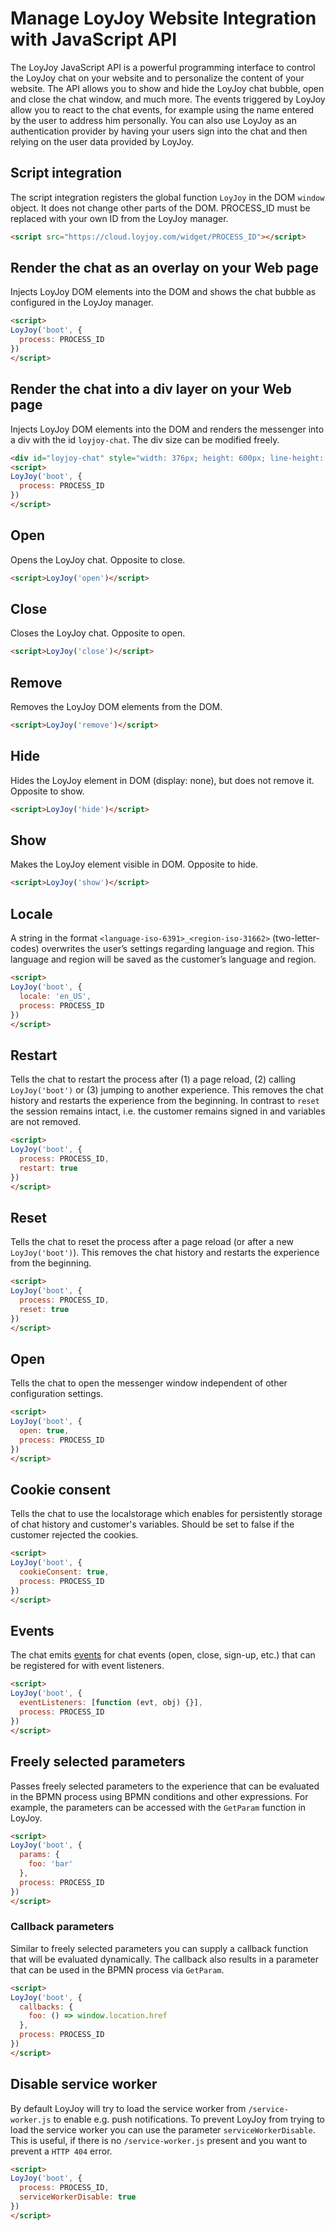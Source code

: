# Manage LoyJoy Website Integration with JavaScript API

The LoyJoy JavaScript API is a powerful programming interface to control the LoyJoy chat on your website and to personalize the content of your website. The API allows you to show and hide the LoyJoy chat bubble, open and close the chat window, and much more. The events triggered by LoyJoy allow you to react to the chat events, for example using the name entered by the user to address him personally. You can also use LoyJoy as an authentication provider by having your users sign into the chat and then relying on the user data provided by LoyJoy.


## Script integration

The script integration registers the global function `LoyJoy` in the DOM `window` object. It does not change other parts of the DOM. PROCESS_ID must be replaced with your own ID from the LoyJoy manager.

```html
<script src="https://cloud.loyjoy.com/widget/PROCESS_ID"></script>
```

## Render the chat as an overlay on your Web page

Injects LoyJoy DOM elements into the DOM and shows the chat bubble as configured in the LoyJoy manager.

```html
<script>
LoyJoy('boot', {
  process: PROCESS_ID
})
</script>
```

## Render the chat into a div layer on your Web page

Injects LoyJoy DOM elements into the DOM and renders the messenger into a div with the id `loyjoy-chat`. The div size can be modified freely.

```html
<div id="loyjoy-chat" style="width: 376px; height: 600px; line-height: 0; padding: 0"></div>
<script>
LoyJoy('boot', {
  process: PROCESS_ID
})
</script>
```

## Open

Opens the LoyJoy chat. Opposite to close.

```html
<script>LoyJoy('open')</script>
```

## Close

Closes the LoyJoy chat. Opposite to open.

```html
<script>LoyJoy('close')</script>
```

## Remove

Removes the LoyJoy DOM elements from the DOM.

```html
<script>LoyJoy('remove')</script>
```

## Hide

Hides the LoyJoy element in DOM (display: none), but does not remove it. Opposite to show.

```html
<script>LoyJoy('hide')</script>
```

## Show

Makes the LoyJoy element visible in DOM. Opposite to hide.

```html
<script>LoyJoy('show')</script>
```

## Locale

A string in the format `<language-iso-6391>_<region-iso-31662>` (two-letter-codes) overwrites the user’s settings regarding language and region. This language and region will be saved as the customer’s language and region.

```html
<script>
LoyJoy('boot', {
  locale: 'en_US',
  process: PROCESS_ID
})
</script>
```

## Restart

Tells the chat to restart the process after (1) a page reload, (2) calling `LoyJoy('boot')` or (3) jumping to another experience. This removes the chat history and restarts the experience from the beginning. In contrast to `reset` the session remains intact, i.e. the customer remains signed in and variables are not removed.

```html
<script>
LoyJoy('boot', {
  process: PROCESS_ID,
  restart: true
})
</script>
```

## Reset

Tells the chat to reset the process after a page reload (or after a new `LoyJoy('boot')`). This removes the chat history and restarts the experience from the beginning.

```html
<script>
LoyJoy('boot', {
  process: PROCESS_ID,
  reset: true
})
</script>
```

## Open

Tells the chat to open the messenger window independent of other configuration settings.

```html
<script>
LoyJoy('boot', {
  open: true,
  process: PROCESS_ID
})
</script>
```

## Cookie consent

Tells the chat to use the localstorage which enables for persistently storage of chat history and customer's variables. Should be set to false if the customer rejected the cookies.

```html
<script>
LoyJoy('boot', {
  cookieConsent: true,
  process: PROCESS_ID
})
</script>
```

## Events

The chat emits [events](/experiences/events/events.md) for chat events (open, close, sign-up, etc.) that can be registered for with event listeners. 

```html
<script>
LoyJoy('boot', {
  eventListeners: [function (evt, obj) {}],
  process: PROCESS_ID
})
</script>
```

## Freely selected parameters

Passes freely selected parameters to the experience that can be evaluated in the BPMN process using BPMN conditions and other expressions. For example, the parameters can be accessed with the `GetParam` function in LoyJoy.

```html
<script>
LoyJoy('boot', {
  params: {
    foo: 'bar'
  },
  process: PROCESS_ID
})
</script>
```

### Callback parameters

Similar to freely selected parameters you can supply a callback function that will be evaluated dynamically. The callback also results in a parameter that can be used in the BPMN process via `GetParam`.

```html
<script>
LoyJoy('boot', {
  callbacks: {
    foo: () => window.location.href
  },
  process: PROCESS_ID
})
</script>
```

## Disable service worker

By default LoyJoy will try to load the service worker from `/service-worker.js` to enable e.g. push notifications. To prevent LoyJoy from trying to load the service worker you can use the parameter `serviceWorkerDisable`. This is useful, if there is no `/service-worker.js` present and you want to prevent a `HTTP 404` error.

```html
<script>
LoyJoy('boot', {
  process: PROCESS_ID,
  serviceWorkerDisable: true
})
</script>
```
